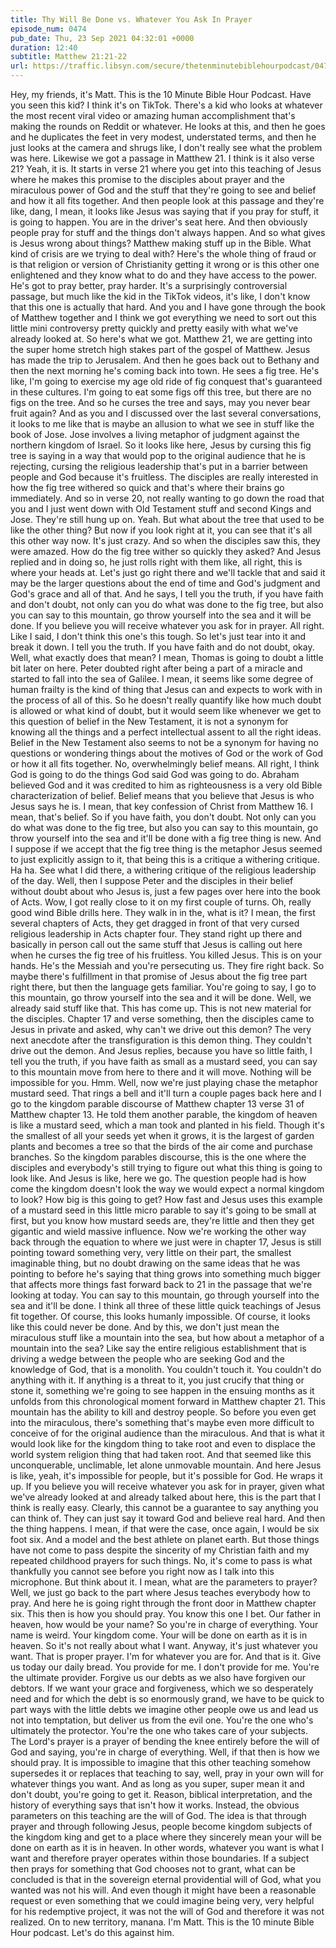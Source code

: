 ```yaml
---
title: Thy Will Be Done vs. Whatever You Ask In Prayer
episode_num: 0474
pub_date: Thu, 23 Sep 2021 04:32:01 +0000
duration: 12:40
subtitle: Matthew 21:21-22
url: https://traffic.libsyn.com/secure/thetenminutebiblehourpodcast/0474_-_Thy_Will_Be_Done_vs._Whatever_You_Ask_In_Prayer.mp3
---
```


 Hey, my friends, it's Matt. This is the 10 Minute Bible Hour Podcast. Have you seen this kid? I think it's on TikTok. There's a kid who looks at whatever the most recent viral video or amazing human accomplishment that's making the rounds on Reddit or whatever. He looks at this, and then he goes and he duplicates the feet in very modest, understated terms, and then he just looks at the camera and shrugs like, I don't really see what the problem was here. Likewise we got a passage in Matthew 21. I think is it also verse 21? Yeah, it is. It starts in verse 21 where you get into this teaching of Jesus where he makes this promise to the disciples about prayer and the miraculous power of God and the stuff that they're going to see and belief and how it all fits together. And then people look at this passage and they're like, dang, I mean, it looks like Jesus was saying that if you pray for stuff, it is going to happen. You are in the driver's seat here. And then obviously people pray for stuff and the things don't always happen. And so what gives is Jesus wrong about things? Matthew making stuff up in the Bible. What kind of crisis are we trying to deal with? Here's the whole thing of fraud or is that religion or version of Christianity getting it wrong or is this other one enlightened and they know what to do and they have access to the power. He's got to pray better, pray harder. It's a surprisingly controversial passage, but much like the kid in the TikTok videos, it's like, I don't know that this one is actually that hard. And you and I have gone through the book of Matthew together and I think we got everything we need to sort out this little mini controversy pretty quickly and pretty easily with what we've already looked at. So here's what we got. Matthew 21, we are getting into the super home stretch high stakes part of the gospel of Matthew. Jesus has made the trip to Jerusalem. And then he goes back out to Bethany and then the next morning he's coming back into town. He sees a fig tree. He's like, I'm going to exercise my age old ride of fig conquest that's guaranteed in these cultures. I'm going to eat some figs off this tree, but there are no figs on the tree. And so he curses the tree and says, may you never bear fruit again? And as you and I discussed over the last several conversations, it looks to me like that is maybe an allusion to what we see in stuff like the book of Jose. Jose involves a living metaphor of judgment against the northern kingdom of Israel. So it looks like here, Jesus by cursing this fig tree is saying in a way that would pop to the original audience that he is rejecting, cursing the religious leadership that's put in a barrier between people and God because it's fruitless. The disciples are really interested in how the fig tree withered so quick and that's where their brains go immediately. And so in verse 20, not really wanting to go down the road that you and I just went down with Old Testament stuff and second Kings and Jose. They're still hung up on. Yeah. But what about the tree that used to be like the other thing? But now if you look right at it, you can see that it's all this other way now. It's just crazy. And so when the disciples saw this, they were amazed. How do the fig tree wither so quickly they asked? And Jesus replied and in doing so, he just rolls right with them like, all right, this is where your heads at. Let's just go right there and we'll tackle that and said it may be the larger questions about the end of time and God's judgment and God's grace and all of that. And he says, I tell you the truth, if you have faith and don't doubt, not only can you do what was done to the fig tree, but also you can say to this mountain, go throw yourself into the sea and it will be done. If you believe you will receive whatever you ask for in prayer. All right. Like I said, I don't think this one's this tough. So let's just tear into it and break it down. I tell you the truth. If you have faith and do not doubt, okay. Well, what exactly does that mean? I mean, Thomas is going to doubt a little bit later on here. Peter doubted right after being a part of a miracle and started to fall into the sea of Galilee. I mean, it seems like some degree of human frailty is the kind of thing that Jesus can and expects to work with in the process of all of this. So he doesn't really quantify like how much doubt is allowed or what kind of doubt, but it would seem like whenever we get to this question of belief in the New Testament, it is not a synonym for knowing all the things and a perfect intellectual assent to all the right ideas. Belief in the New Testament also seems to not be a synonym for having no questions or wondering things about the motives of God or the work of God or how it all fits together. No, overwhelmingly belief means. All right, I think God is going to do the things God said God was going to do. Abraham believed God and it was credited to him as righteousness is a very old Bible characterization of belief. Belief means that you believe that Jesus is who Jesus says he is. I mean, that key confession of Christ from Matthew 16. I mean, that's belief. So if you have faith, you don't doubt. Not only can you do what was done to the fig tree, but also you can say to this mountain, go throw yourself into the sea and it'll be done with a fig tree thing is new. And I suppose if we accept that the fig tree thing is the metaphor Jesus seemed to just explicitly assign to it, that being this is a critique a withering critique. Ha ha. See what I did there, a withering critique of the religious leadership of the day. Well, then I suppose Peter and the disciples in their belief without doubt about who Jesus is, just a few pages over here into the book of Acts. Wow, I got really close to it on my first couple of turns. Oh, really good wind Bible drills here. They walk in in the, what is it? I mean, the first several chapters of Acts, they get dragged in front of that very cursed religious leadership in Acts chapter four. They stand right up there and basically in person call out the same stuff that Jesus is calling out here when he curses the fig tree of his fruitless. You killed Jesus. This is on your hands. He's the Messiah and you're persecuting us. They fire right back. So maybe there's fulfillment in that promise of Jesus about the fig tree part right there, but then the language gets familiar. You're going to say, I go to this mountain, go throw yourself into the sea and it will be done. Well, we already said stuff like that. This has come up. This is not new material for the disciples. Chapter 17 and verse something, then the disciples came to Jesus in private and asked, why can't we drive out this demon? The very next anecdote after the transfiguration is this demon thing. They couldn't drive out the demon. And Jesus replies, because you have so little faith, I tell you the truth, if you have faith as small as a mustard seed, you can say to this mountain move from here to there and it will move. Nothing will be impossible for you. Hmm. Well, now we're just playing chase the metaphor mustard seed. That rings a bell and it'll turn a couple pages back here and I go to the kingdom parable discourse of Matthew chapter 13 verse 31 of Matthew chapter 13. He told them another parable, the kingdom of heaven is like a mustard seed, which a man took and planted in his field. Though it's the smallest of all your seeds yet when it grows, it is the largest of garden plants and becomes a tree so that the birds of the air come and purchase branches. So the kingdom parables discourse, this is the one where the disciples and everybody's still trying to figure out what this thing is going to look like. And Jesus is like, here we go. The question people had is how come the kingdom doesn't look the way we would expect a normal kingdom to look? How big is this going to get? How fast and Jesus uses this example of a mustard seed in this little micro parable to say it's going to be small at first, but you know how mustard seeds are, they're little and then they get gigantic and wield massive influence. Now we're working the other way back through the equation to where we just were in chapter 17, Jesus is still pointing toward something very, very little on their part, the smallest imaginable thing, but no doubt drawing on the same ideas that he was pointing to before he's saying that thing grows into something much bigger that affects more things fast forward back to 21 in the passage that we're looking at today. You can say to this mountain, go through yourself into the sea and it'll be done. I think all three of these little quick teachings of Jesus fit together. Of course, this looks humanly impossible. Of course, it looks like this could never be done. And by this, we don't just mean the miraculous stuff like a mountain into the sea, but how about a metaphor of a mountain into the sea? Like say the entire religious establishment that is driving a wedge between the people who are seeking God and the knowledge of God, that is a monolith. You couldn't touch it. You couldn't do anything with it. If anything is a threat to it, you just crucify that thing or stone it, something we're going to see happen in the ensuing months as it unfolds from this chronological moment forward in Matthew chapter 21. This mountain has the ability to kill and destroy people. So before you even get into the miraculous, there's something that's maybe even more difficult to conceive of for the original audience than the miraculous. And that is what it would look like for the kingdom thing to take root and even to displace the world system religion thing that had taken root. And that seemed like this unconquerable, unclimable, let alone unmovable mountain. And here Jesus is like, yeah, it's impossible for people, but it's possible for God. He wraps it up. If you believe you will receive whatever you ask for in prayer, given what we've already looked at and already talked about here, this is the part that I think is really easy. Clearly, this cannot be a guarantee to say anything you can think of. They can just say it toward God and believe real hard. And then the thing happens. I mean, if that were the case, once again, I would be six foot six. And a model and the best athlete on planet earth. But those things have not come to pass despite the sincerity of my Christian faith and my repeated childhood prayers for such things. No, it's come to pass is what thankfully you cannot see before you right now as I talk into this microphone. But think about it. I mean, what are the parameters to prayer? Well, we just go back to the part where Jesus teaches everybody how to pray. And here he is going right through the front door in Matthew chapter six. This then is how you should pray. You know this one I bet. Our father in heaven, how would be your name? So you're in charge of everything. Your name is weird. Your kingdom come. Your will be done on earth as it is in heaven. So it's not really about what I want. Anyway, it's just whatever you want. That is proper prayer. I'm for whatever you are for. And that is it. Give us today our daily bread. You provide for me. I don't provide for me. You're the ultimate provider. Forgive us our debts as we also have forgiven our debtors. If we want your grace and forgiveness, which we so desperately need and for which the debt is so enormously grand, we have to be quick to part ways with the little debts we imagine other people owe us and lead us not into temptation, but deliver us from the evil one. You're the one who's ultimately the protector. You're the one who takes care of your subjects. The Lord's prayer is a prayer of bending the knee entirely before the will of God and saying, you're in charge of everything. Well, if that then is how we should pray. It is impossible to imagine that this other teaching somehow supersedes it or replaces that teaching to say, well, pray in your own will for whatever things you want. And as long as you super, super mean it and don't doubt, you're going to get it. Reason, biblical interpretation, and the history of everything says that isn't how it works. Instead, the obvious parameters on this teaching are the will of God. The idea is that through prayer and through following Jesus, people become kingdom subjects of the kingdom king and get to a place where they sincerely mean your will be done on earth as it is in heaven. In other words, whatever you want is what I want and therefore prayer operates within those boundaries. If a subject then prays for something that God chooses not to grant, what can be concluded is that in the sovereign eternal providential will of God, what you wanted was not his will. And even though it might have been a reasonable request or even something that we could imagine being very, very helpful for his redemptive project, it was not the will of God and therefore it was not realized. On to new territory, manana. I'm Matt. This is the 10 minute Bible Hour podcast. Let's do this against him.